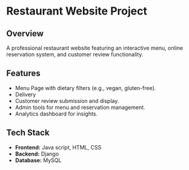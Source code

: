 # Restaurant Website Project

## Overview
A professional restaurant website featuring an interactive menu, online reservation system, and customer review functionality.

## Features
- Menu Page with dietary filters (e.g., vegan, gluten-free).
- Delivery
- Customer review submission and display.
- Admin tools for menu and reservation management.
- Analytics dashboard for insights.

## Tech Stack
- **Frontend:** Java script, HTML, CSS
- **Backend:** Django
- **Database:** MySQL



